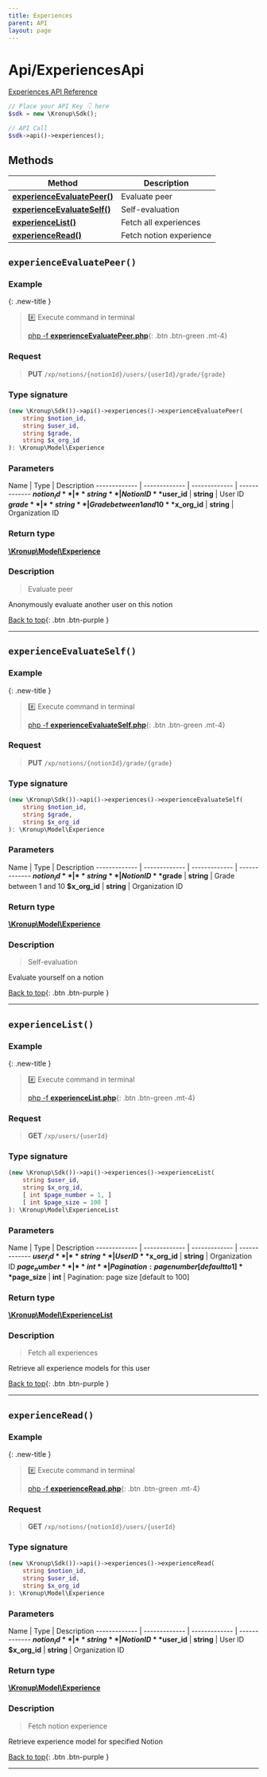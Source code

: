 ```yaml
---
title: Experiences
parent: API
layout: page
---
```


# Api/ExperiencesApi

[Experiences API Reference](https://api.kronup.com/#tag/Experiences)

```php
// Place your API Key 👇 here
$sdk = new \Kronup\Sdk();

// API Call
$sdk->api()->experiences();
```

## Methods

Method | Description
------------- | -------------
[**experienceEvaluatePeer()**](#experienceevaluatepeer) | Evaluate peer
[**experienceEvaluateSelf()**](#experienceevaluateself) | Self-evaluation
[**experienceList()**](#experiencelist) | Fetch all experiences
[**experienceRead()**](#experienceread) | Fetch notion experience


## `experienceEvaluatePeer()`

### Example

{: .new-title }
> #️⃣ Execute command in terminal 
> 
> [php -f **experienceEvaluatePeer.php**](https://github.com/kronup/kronup-php/blob/main/examples/Api/ExperiencesApi/experienceEvaluatePeer.php){: .btn .btn-green .mt-4}

### Request

> **PUT** `/xp/notions/{notionId}/users/{userId}/grade/{grade}`

### Type signature

```php
(new \Kronup\Sdk())->api()->experiences()->experienceEvaluatePeer(
    string $notion_id,
    string $user_id,
    string $grade,
    string $x_org_id
): \Kronup\Model\Experience
```

### Parameters

Name | Type | Description
------------- | ------------- | ------------- | -------------
 **$notion_id** | **string**  | Notion ID 
 **$user_id** | **string**  | User ID 
 **$grade** | **string**  | Grade between 1 and 10 
 **$x_org_id** | **string**  | Organization ID 

### Return type

[**\Kronup\Model\Experience**](../../Model/Experience)

### Description

> Evaluate peer

Anonymously evaluate another user on this notion

[Back to top](#top){: .btn .btn-purple }

---


## `experienceEvaluateSelf()`

### Example

{: .new-title }
> #️⃣ Execute command in terminal 
> 
> [php -f **experienceEvaluateSelf.php**](https://github.com/kronup/kronup-php/blob/main/examples/Api/ExperiencesApi/experienceEvaluateSelf.php){: .btn .btn-green .mt-4}

### Request

> **PUT** `/xp/notions/{notionId}/grade/{grade}`

### Type signature

```php
(new \Kronup\Sdk())->api()->experiences()->experienceEvaluateSelf(
    string $notion_id,
    string $grade,
    string $x_org_id
): \Kronup\Model\Experience
```

### Parameters

Name | Type | Description
------------- | ------------- | ------------- | -------------
 **$notion_id** | **string**  | Notion ID 
 **$grade** | **string**  | Grade between 1 and 10 
 **$x_org_id** | **string**  | Organization ID 

### Return type

[**\Kronup\Model\Experience**](../../Model/Experience)

### Description

> Self-evaluation

Evaluate yourself on a notion

[Back to top](#top){: .btn .btn-purple }

---


## `experienceList()`

### Example

{: .new-title }
> #️⃣ Execute command in terminal 
> 
> [php -f **experienceList.php**](https://github.com/kronup/kronup-php/blob/main/examples/Api/ExperiencesApi/experienceList.php){: .btn .btn-green .mt-4}

### Request

> **GET** `/xp/users/{userId}`

### Type signature

```php
(new \Kronup\Sdk())->api()->experiences()->experienceList(
    string $user_id,
    string $x_org_id,
    [ int $page_number = 1, ]
    [ int $page_size = 100 ]
): \Kronup\Model\ExperienceList
```

### Parameters

Name | Type | Description
------------- | ------------- | ------------- | -------------
 **$user_id** | **string**  | User ID 
 **$x_org_id** | **string**  | Organization ID 
 **$page_number** | **int**  | Pagination: page number  [default to 1]
 **$page_size** | **int**  | Pagination: page size  [default to 100]

### Return type

[**\Kronup\Model\ExperienceList**](../../Model/ExperienceList)

### Description

> Fetch all experiences

Retrieve all experience models for this user

[Back to top](#top){: .btn .btn-purple }

---


## `experienceRead()`

### Example

{: .new-title }
> #️⃣ Execute command in terminal 
> 
> [php -f **experienceRead.php**](https://github.com/kronup/kronup-php/blob/main/examples/Api/ExperiencesApi/experienceRead.php){: .btn .btn-green .mt-4}

### Request

> **GET** `/xp/notions/{notionId}/users/{userId}`

### Type signature

```php
(new \Kronup\Sdk())->api()->experiences()->experienceRead(
    string $notion_id,
    string $user_id,
    string $x_org_id
): \Kronup\Model\Experience
```

### Parameters

Name | Type | Description
------------- | ------------- | ------------- | -------------
 **$notion_id** | **string**  | Notion ID 
 **$user_id** | **string**  | User ID 
 **$x_org_id** | **string**  | Organization ID 

### Return type

[**\Kronup\Model\Experience**](../../Model/Experience)

### Description

> Fetch notion experience

Retrieve experience model for specified Notion

[Back to top](#top){: .btn .btn-purple }

---
